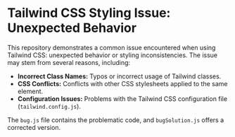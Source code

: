 # Tailwind CSS Styling Issue: Unexpected Behavior

This repository demonstrates a common issue encountered when using Tailwind CSS: unexpected behavior or styling inconsistencies. The issue may stem from several reasons, including:

* **Incorrect Class Names:** Typos or incorrect usage of Tailwind classes.
* **CSS Conflicts:** Conflicts with other CSS stylesheets applied to the same element.
* **Configuration Issues:** Problems with the Tailwind CSS configuration file (`tailwind.config.js`).

The `bug.js` file contains the problematic code, and `bugSolution.js` offers a corrected version.